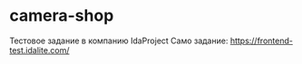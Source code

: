 # camera-shop
Тестовое задание в компанию IdaProject
Само задание:
https://frontend-test.idalite.com/
